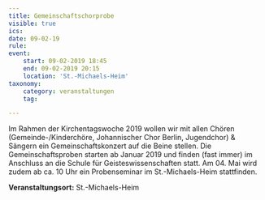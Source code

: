 ```yaml
---
title: Gemeinschaftschorprobe
visible: true
ics: 
date: 09-02-19
rule: 
event:
	start: 09-02-2019 18:45
	end: 09-02-2019 20:15
	location: 'St.-Michaels-Heim'
taxonomy:
	category: veranstaltungen
	tag: 

---
```

Im Rahmen der Kirchentagswoche 2019 wollen wir mit allen Chören (Gemeinde-/Kinderchöre, Johannischer Chor Berlin, Jugendchor) &amp; Sängern ein Gemeinschaftskonzert auf die Beine stellen.
Die Gemeinschaftsproben starten ab Januar 2019 und finden (fast immer) im Anschluss an die Schule für Geisteswissenschaften statt. Am 04. Mai wird zudem ab ca. 10 Uhr ein Probenseminar im St.-Michaels-Heim stattfinden.


**Veranstaltungsort:** St.-Michaels-Heim

